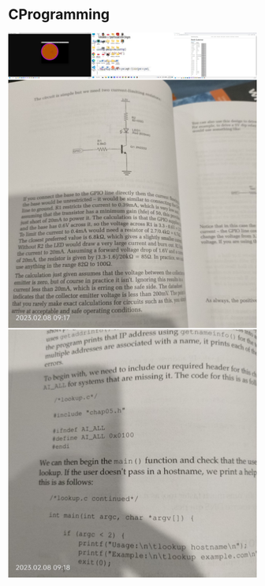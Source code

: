 # CProgramming
![Test Imag 8](https://github.com/mosesnova/CProgramming/blob/master/TSR.jpg)
![Test Imag 8](https://github.com/mosesnova/CProgramming/blob/master/diode.jpg)
![Test Imag 8](https://github.com/mosesnova/CProgramming/blob/master/ip.jpg)
